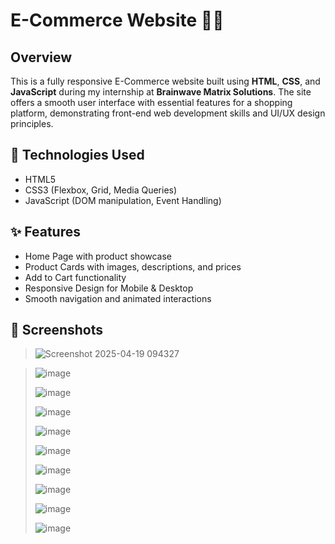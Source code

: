 # E-Commerce Website 💸🛒

## Overview
This is a fully responsive E-Commerce website built using **HTML**, **CSS**, and **JavaScript** during my internship at **Brainwave Matrix Solutions**. The site offers a smooth user interface with essential features for a shopping platform, demonstrating front-end web development skills and UI/UX design principles.

## 🔧 Technologies Used
- HTML5
- CSS3 (Flexbox, Grid, Media Queries)
- JavaScript (DOM manipulation, Event Handling)

## ✨ Features
- Home Page with product showcase
- Product Cards with images, descriptions, and prices
- Add to Cart functionality
- Responsive Design for Mobile & Desktop
- Smooth navigation and animated interactions

## 📸 Screenshots
>![Screenshot 2025-04-19 094327](https://github.com/user-attachments/assets/a68c0336-e36f-4efc-9ab0-e2712f1901db)

>![image](https://github.com/user-attachments/assets/9e6b94fa-75f0-4e74-b791-0a6011d85674)
>
>![image](https://github.com/user-attachments/assets/614a4f9d-3fcd-40f2-81aa-240f1df5d944)
>
>![image](https://github.com/user-attachments/assets/c7862ec5-b511-47e9-8f5f-70780e7b703f)
>
>![image](https://github.com/user-attachments/assets/3d60b8d8-0f44-4716-9825-adeeea721382)
>
>![image](https://github.com/user-attachments/assets/330d9366-4e29-4c23-9b1b-447df4e4791f)
>
>![image](https://github.com/user-attachments/assets/7d85d840-c705-4627-b90c-2f9de6d5a9ee)
>
>![image](https://github.com/user-attachments/assets/6a982686-6a01-4329-aa24-b74ce16d7e5b)
>
>![image](https://github.com/user-attachments/assets/174079f8-e5e8-4605-a6fd-fc464a73af5b)
>
>![image](https://github.com/user-attachments/assets/c264a30c-b28c-4fc0-89d8-2de76d8a2f51)










